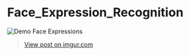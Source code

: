 # Face_Expression_Recognition
![Demo Face Expressions](https://imgur.com/8iNVYHg)
<blockquote class="imgur-embed-pub" lang="en" data-id="8iNVYHg"><a href="https://imgur.com/8iNVYHg">View post on imgur.com</a></blockquote><script async src="//s.imgur.com/min/embed.js" charset="utf-8"></script>
